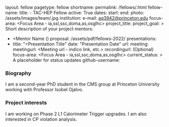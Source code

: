 layout: fellow
pagetype: fellow
shortname: <ashq7>
permalink: /fellows/<ashq7>.html
fellow-name: <Ashling Quinn>
title: <Ashling Quinn> - TAC-HEP Fellow
active: True
dates:
  start: <start date>
  end: <end date>
photo: /assets/images/team/<Ashling-Quinn>.jpg
institution: <Princeton University>
e-mail: <aq3942@princeton.edu>
focus-area: <Focus Area - ia,ssl,ssc,doma,as,osglhc>
project_title: <Project title>
project_goal: >
    Short description of your project
mentors:
  - <Mentor Name (<Mentor Institution>)
proposal: /assets/pdf/fellows-2022/<find-your-file>
presentations:
  - title: "<Presentation Title"
    date: "Presentation Date"
    url: <Presentation materials link>
    meeting: <Meeting name>
    meetingurl: <Meeting url - indico link, etc.>
    recordingurl: <Recording url> (Optional)
    focus-area: <Focus Area - ia,ssl,ssc,doma,as,osglhc>
current_status: >
  A placeholder for status updates
github-username: <ashq7>

### Biography
I am a second-year PhD student in the CMS group at Princeton University working with Professor Isobel Ojalvo.

### Project interests
I am  working on Phase 2 L1 Calorimeter Trigger upgrades. I am also interested in CP violation analysis.